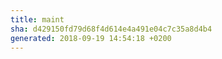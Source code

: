 ```yaml
---
title: maint
sha: d429150fd79d68f4d614e4a491e04c7c35a8d4b4
generated: 2018-09-19 14:54:18 +0200
---
```

